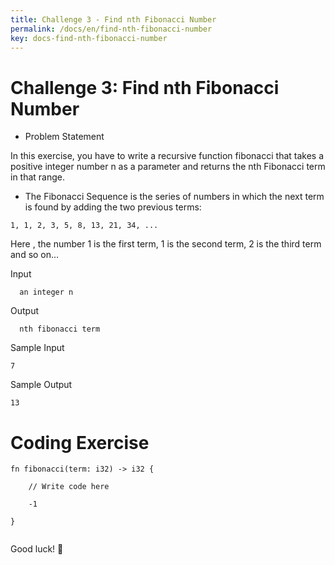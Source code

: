 ```yaml
---
title: Challenge 3 - Find nth Fibonacci Number
permalink: /docs/en/find-nth-fibonacci-number
key: docs-find-nth-fibonacci-number
---
```



# Challenge 3: Find nth Fibonacci Number

- Problem Statement 

In this exercise, you have to write a recursive function fibonacci that takes a positive integer number n as a parameter 
and returns the nth Fibonacci term in that range.

   - The Fibonacci Sequence is the series of numbers in which the next term is found by adding the two previous terms:
   
 ```  
 1, 1, 2, 3, 5, 8, 13, 21, 34, ...
 ```
 Here , the number 1 is the first term, 1 is the second term, 2 is the third term and so on…
 
 Input
 
 ```
   an integer n
 ```
 Output 
 
 ```
   nth fibonacci term
 ```
 Sample Input
 ```
 7
 ```
 Sample Output 
 
 ```
 13
 ```
 
# Coding Exercise 

```
fn fibonacci(term: i32) -> i32 {

    // Write code here

    -1

}


```

Good luck! 🤞
